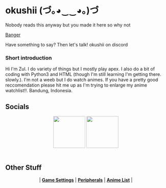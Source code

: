 # okushii (づ｡◕‿‿◕｡)づ

Nobody reads this anyway but you made it here so why not

<a href="https://www.youtube.com/watch?v=9qRBOqfTTCQ">Banger</a>

Have something to say? Then let's talk! okushii on discord

### Short introduction
Hi I'm Zul. I do variety of things but I mostly play apex. I also do a bit of coding with Python3 and HTML (though I'm still learning I'm getting there. slowly.).
I'm not a weeb but I do watch animes. If you have a pretty good reccomendation please hit me up as I'm trying to enlarge my anime watchlist!!.
Bandung, Indonesia.

## Socials
<p align="center">
  <a href="https://twitter.com/ok6shii">
  <img src="https://i.imgur.com/PUQ5uWf.png" 
       width="100" 
       height="100"></a>
  <a href="https://osu.ppy.sh/u/oxydeologist">
  <img src="https://i.imgur.com/79GpYI7.png"  
       width="100" 
       height="100"></a>
  <br></br>
  </p>
  
   ## Other Stuff
  <p align="center">
  |
  <b><a href="settings.md">Game Settings</a></b> |
  <b><a href="gear.md">Peripherals</a></b> |
  <b><a href="animelist.md">Anime List</a></b> |
</p>

